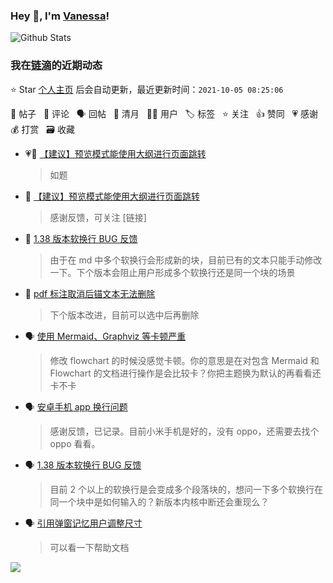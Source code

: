 ### Hey 👋, I'm [Vanessa](http://vanessa.b3log.org/)!

![Github Stats](https://github-readme-stats.vercel.app/api?username=Vanessa219&show_icons=true)

<!--events start -->

### 我在[链滴](https://ld246.com)的近期动态

⭐️ Star [个人主页](https://github.com/Vanessa219/Vanessa219) 后会自动更新，最近更新时间：`2021-10-05 08:25:06`

📝 帖子 &nbsp; 💬 评论 &nbsp; 🗣 回帖 &nbsp; 🌙 清月 &nbsp; 👨‍💻 用户 &nbsp; 🏷️ 标签 &nbsp; ⭐️ 关注 &nbsp; 👍 赞同 &nbsp; 💗 感谢 &nbsp; 💰 打赏 &nbsp; 🗃 收藏

* 💗📝 [【建议】预览模式能使用大纲进行页面跳转](https://ld246.com/article/1633320460004)

  > 如题
* 💬 [【建议】预览模式能使用大纲进行页面跳转](https://ld246.com/article/1633320460004/comment/1633344069226#comments)

  > 感谢反馈，可关注 [链接]
* 💬 [1.38 版本软换行 BUG 反馈](https://ld246.com/article/1633168501167/comment/1633340386045#comments)

  > 由于在 md 中多个软换行会形成新的块，目前已有的文本只能手动修改一下。下个版本会阻止用户形成多个软换行还是同一个块的场景
* 💬 [pdf 标注取消后锚文本无法删除](https://ld246.com/article/1633330404549/comment/1633339462467#comments)

  > 下个版本改进，目前可以选中后再删除
* 🗣 [使用 Mermaid、Graphviz 等卡顿严重](https://ld246.com/article/1633156099001/comment/1633281670332#comments)

  > 修改 flowchart 的时候没感觉卡顿。你的意思是在对包含 Mermaid 和 Flowchart 的文档进行操作是会比较卡？你把主题换为默认的再看看还卡不卡
* 🗣 [安卓手机 app 换行问题](https://ld246.com/article/1633142605946/comment/1633267882227#comments)

  > 感谢反馈，已记录。目前小米手机是好的，没有 oppo，还需要去找个 oppo 看看。
* 🗣 [1.38 版本软换行 BUG 反馈](https://ld246.com/article/1633168501167/comment/1633232283956#comments)

  > 目前 2 个以上的软换行是会变成多个段落块的，想问一下多个软换行在同一个块中是如何输入的？新版本内核中断还会重现么？
* 🗣 [引用弹窗记忆用户调整尺寸](https://ld246.com/article/1633248791838/comment/1633276425146#comments)

  > 可以看一下帮助文档


<!--events end -->

<a title="Hits" target="_blank" href="https://github.com/Vanessa219/Vanessa219"><img src="https://hits.b3log.org/Vanessa219/Vanessa219.svg"></a>
